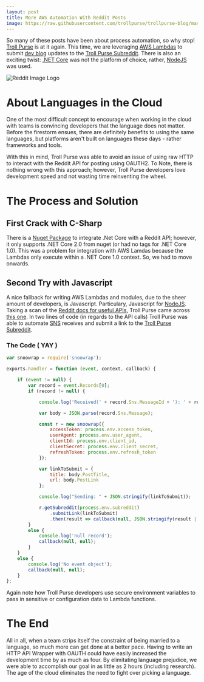 ```yaml
---
layout: post
title: More AWS Automation With Reddit Posts
image: https://raw.githubusercontent.com/trollpurse/trollpurse-blog/master/images/reddit-logo-banner.png
---
```


So many of these posts have been about process automation, so why stop! [Troll Purse](http://trollpurse.com) is at it again. This time, we are leveraging [AWS Lambdas](https://aws.amazon.com/lambdas/) to submit [dev blog](http://blog.trollpurse.com/) updates to the [Troll Purse Subreddit](https://www.reddit.com/r/trollpurse/). There is also an exciting twist: [.NET Core](https://dotnet.github.io/) was not the platform of choice, rather, [NodeJS](https://nodejs.org) was used.

![Reddit Image Logo](https://raw.githubusercontent.com/trollpurse/trollpurse-blog/master/images/reddit-logo-banner.png)

# About Languages in the Cloud

One of the most difficult concept to encourage when working in the cloud with teams is convincing developers that the language does not matter. Before the firestorm ensues, there are definitely benefits to using the same languages, but platforms aren't built on languages these days - rather frameworks and tools.

With this in mind, Troll Purse was able to avoid an issue of using raw HTTP to interact with the Reddit API for posting using OAUTH2. To Note, there is nothing wrong with this approach; however, Troll Purse developers love development speed and not wasting time reinventing the wheel.

# The Process and Solution

## First Crack with C-Sharp

There is a [Nuget Package](https://www.nuget.org/packages/redditsharp) to integrate .Net Core with a Reddit API; however, it only supports .NET Core 2.0 from nuget (or had no tags for .NET Core 1.0). This was a problem for integration with AWS Lamdas because the Lambdas only execute within a .NET Core 1.0 context. So, we had to move onwards.

## Second Try with Javascript

A nice fallback for writing AWS Lambdas and modules, due to the sheer amount of developers, is Javascript. Particulary, Javascript for [NodeJS](https://nodejs.org). Taking a scan of the [Reddit docs for useful APIs](https://github.com/reddit/reddit/wiki/API-Wrappers), Troll Purse came across [this one](https://www.npmjs.com/package/snoowrap). In two lines of code (in regards to the API calls) Troll Purse was able to automate [SNS](https://aws.amazon.com/sns/) receives and submit a link to the [Troll Purse Subreddit](https://www.reddit.com/r/trolpurse/).

### The Code ( YAY )

```javascript
var snoowrap = require('snoowrap');

exports.handler = function (event, context, callback) {

    if (event != null) {
        var record = event.Records[0];
        if (record != null) {

            console.log('Received(' + record.Sns.MessageId + '): ' + record.Sns.Message + ')');

            var body = JSON.parse(record.Sns.Message);

            const r = new snoowrap({
                accessToken: process.env.access_token,
                userAgent: process.env.user_agent,
                clientId: process.env.client_id,
                clientSecret: process.env.client_secret,
                refreshToken: process.env.refresh_token
            });

            var linkToSubmit = {
                title: body.PostTitle,
                url: body.PostLink
            };

            console.log("Sending: " + JSON.stringify(linkToSubmit));

            r.getSubreddit(process.env.subreddit)
                .submitLink(linkToSubmit)
                .then(result => callback(null, JSON.stringify(result || 'Success')));
        }
        else {
            console.log('null record');
            callback(null, null);
        }
    }
    else {
        console.log('No event object');
        callback(null, null);
    }
};
```

Again note how Troll Purse developers use secure environment variables to pass in sensitive or configuration data to Lambda functions.

# The End

All in all, when a team strips itself the constraint of being married to a language, so much more can get done at a better pace. Having to write an HTTP API Wrapper with OAUTH could have easily increased the development time by as much as four. By elimitating language prejudice, we were able to accomplish our goal in as little as 2 hours (including research). The age of the cloud eliminates the need to fight over picking a language.
